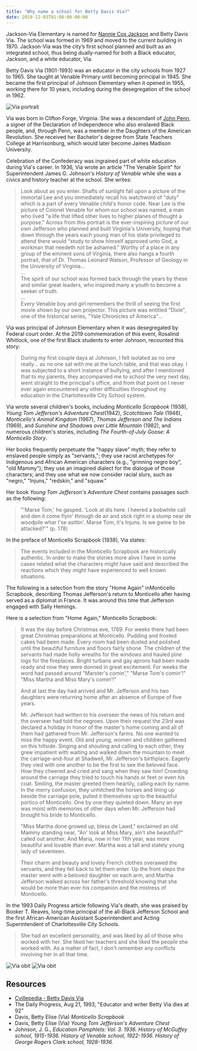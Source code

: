 ```yaml
---
title: "Why name a school for Betty Davis Via?"
date: 2019-12-03T01:00:00-00:00
---
```


Jackson-Via Elementary is named for ​​[Nannie Cox Jackson​](../nannie-cox-jackson)​ and ​Betty Davis Via​. The school was formed in 1969 and moved to the current building in 1970. Jackson-Via was the city’s first school planned and built as an integrated school, thus being dually-named for both a Black educator, Jackson, and a white educator, Via.

Betty Davis Via (1901-1993)​ was an educator in the city schools from 1927 to 1965. She taught at Venable Primary until becoming principal in 1945. She became the first principal of Johnson Elementary when it opened in 1955, working there for 10 years, including during the desegregation of the school in 1962.

![Via portrait](via_portrait.jpg "via portrait")

Via was born in Clifton Forge, Virginia. She was a descendant of [John Penn](https://www.dsdi1776.com/signers-by-state/john-penn/), a signer of the Declaration of Independence who also enslaved Black people, and, through Penn, was a member in the Daughters of the American Revolution.  She received her Bachelor's degree from State Teachers College at Harrisonburg, which would later become James Madison University. 

Celebration of the Confederacy was ingrained part of white education during Via's career. In 1936, Via wrote an article "The Venable Spirit" for Superintendent James G. Johnson's *History of Venable* while she was a civics and history teacher at the school. She writes:

>Look about as you enter. Shafts of sunlight fall upon a picture of the immortal Lee and you immediately recall his watchword of "duty" which is a part of every Venable child's honor code. Near Lee is the picture of Colonel Venable for whom our school was named, a man who lived "a life that lifted other lives to higher planes of thought a purpose." Across from this portrait is the ever-inspiring picture of our own Jefferson who planned and built Virginia's University, hoping that down through the years each young man of his state privileged to attend there would "study to show himself approved unto God, a workman that needeth not be ashamed." Worthy of a place in any group of the eminent sons of Virginia, there also hangs a fourth portrait, that of Dr. Thomas Leonard Watson, Professor of Geology in the University of Virginia...  
>...    
>The spirit of our school was formed back through the years by these and similar great leaders, who inspired many a youth to become a seeker of truth.  
>...    
>Every Venable boy and girl remembers the thrill of seeing the first movie shown by our own projector.  This picture was entitled "Dixie", one of the historical series, "Yale Chronicles of America"...

Via was principal of Johnson Elementary when it was desegregated by Federal court order.  At the 2019 commemoration of this event, Rosalind Whitlock, one of the first Black students to enter Johnson, recounted this story:

>During my first couple days at Johnson, I felt isolated as no one really... as no one sat with me at the lunch table, and that was okay. I was subjected to a short instance of bullying, and after I mentioned that to my parents, they accompanied me to school the very next day, went straight to the principal's office, and from that point on I never ever again encountered any other difficulties throughout my education in the Charlottesville City School system. 

Via wrote several children's books, including ​*Monticello Scrapbook* (​1938), *Young Tom Jefferson's Adventure Chest​* (1942), ​*Scotchtown Tale​* (1946), *Monticello's Animal Kingdom​* (1967)​, *Thomas Jefferson and The Indians* (1969)​, and ​*Sunshine and Shadows over Little Mountain* (​1982), and numerous children's stories, including ​*The Fourth-of-July Goose: A Monticello Story*.

Her books frequently perpetuate the "happy slave" myth; they refer to enslaved people simply as "servants,"; they use racist archetypes for Indigenous and African American characters (e.g., "grinning negro boy", "old Mammy"); they use an imagined dialect for the dialogue of those characters; and they use what we now consider racial slurs, such as "negro," "Injuns," "redskin," and "squaw."

Her book ​*Young Tom Jefferson's Adventure Chest*​ contains passages such as the following:
>"'Marse Tom,' he gasped. 'Look at dis here. I heered a bobwhite call and den it come flyin' through de air and stick right in a stump near de woodpile whar I'se asittin'. Marse Tom, it's Injuns. Is we gwine to be attacked?'"​ (p. 178)

In the preface of ​Monticello Scrapbook​ (1938), Via states:

>The events included in the Monticello Scrapbook are historically authentic. In order to make the stories more alive I have in some cases related what the characters might have said and described the reactions which they might have experienced to well known situations.

The following is a selection from the story "Home Again" in ​Monticello Scrapbook,​ describing Thomas Jefferson's return to Monticello after having served as a diplomat in France. It was around this time that Jefferson engaged with Sally Hemings.

Here is a selection from "Home Again," ​Monticello Scrapbook:​

>It was the day before Christmas eve, 1789. For weeks there had been great Christmas preparations at Monticello. Pudding and frosted cakes had been made. Every room had been dusted and polished until the beautiful furniture and floors fairly shone. The children of the servants had made holly wreaths for the windows and hauled pine logs for the fireplaces. Bright turbans and gay aprons had been made ready and now they were donned in great excitement. For weeks the word had passed around "Marster's comin'," "Marse Tom's comin'!" "Miss Martha and Miss Mary's comin'!"  
>  
>And at last the day had arrived and Mr. Jefferson and his two daughters were returning home after an absence of Europe of five years.  
>  
>Mr. Jefferson had written to his overseer the news of his return and the overseer had told the negroes. Upon their request the 23rd was declared a holiday in honor of the master's home coming and all of them had gathered from Mr. Jefferson's farms. No one wanted to miss the happy event. Old and young, women and children gathered on this hillside. Singing and shouting and calling to each other, they grew impatient with waiting and walked down the mountain to meet the carriage-and-four at Shadwell, Mr. Jefferson's birthplace. Eagerly they vied with one another to be the first to see the beloved face. How they cheered and cried and sang when they saw him! Crowding around the carriage they tried to touch his hands or feet or even his coat. Smiling, the master greeted them heartily, calling each by name. In the merry confusion, they unhitched the horses and lining up beside the carriage pole, pulled it themselves up to the beautiful portico of Monticello. One by one they quieted down. Many an eye was moist with memories of other days when Mr. Jefferson had brought his bride to Monticello.  
>  
>"Miss Martha done growed up, bless de Lawd," exclaimed an old Mammy standing near, "An' look at Miss Mary, ain't she beautiful?" called out another. And Maria, now in her 11th year, was more beautiful and lovable than ever. Martha was a tall and stately young lady of seventeen.  
>  
>Their charm and beauty and lovely French clothes overawed the servants, and they fell back to let them enter. Up the front steps the master went with a beloved daughter on each arm, and Martha Jefferson walked across her father's threshold knowing that she would be more than ever his companion and the mistress of Monticello.

In the 1993 Daily Progress article following Via's death, she was praised by Booker T. Reaves, long-time principal of the all-Black Jefferson School and the first African-American Assistant Superintendent and Acting Superintendent of Charlottesville City Schools.

>She had an excellent personality, and was liked by all of those who worked with her. She liked her teachers and she liked the people she worked with. As a matter of fact, I don't remember any conflicts involving her in all that time.

![Via obit](via_obit_1.jpg "via obit")
![Via obit](via_obit_2.jpg "via obit")

## Resources

* [Cvillepedia - Betty Davis Via](https://www.cvillepedia.org/Betty_Davis_Via)
* The Daily Progress, Aug 21, 1993, "Educator and writer Betty Via dies at 92"
* Davis, Betty Elise (Via) *Monticello Scrapbook*
* Davis, Betty Elise (Via) *Young Tom Jefferson's Adventure Chest*
* Johnson, J. G., *​Education Pamphlets: Vol. 3.​ 1936. History of McGuffey school, 1915-1936. History of Venable school, 1922-1936. History of George Rogers Clark school, 1928-1936.*